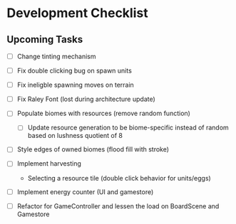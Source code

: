 # Development Checklist

## Upcoming Tasks
- [ ] Change tinting mechanism
- [ ] Fix double clicking bug on spawn units
- [ ] Fix ineligble spawning moves on terrain
- [ ] Fix Raley Font (lost during architecture update)

- [ ] Populate biomes with resources (remove random function)
    - [ ] Update resource generation to be biome-specific instead of random based on lushness quotient of 8

- [ ] Style edges of owned biomes (flood fill with stroke)

- [ ] Implement harvesting
    - Selecting a resource tile (double click behavior for units/eggs)
    
- [ ] Implement energy counter (UI and gamestore)

- [ ] Refactor for GameController and lessen the load on BoardScene and Gamestore